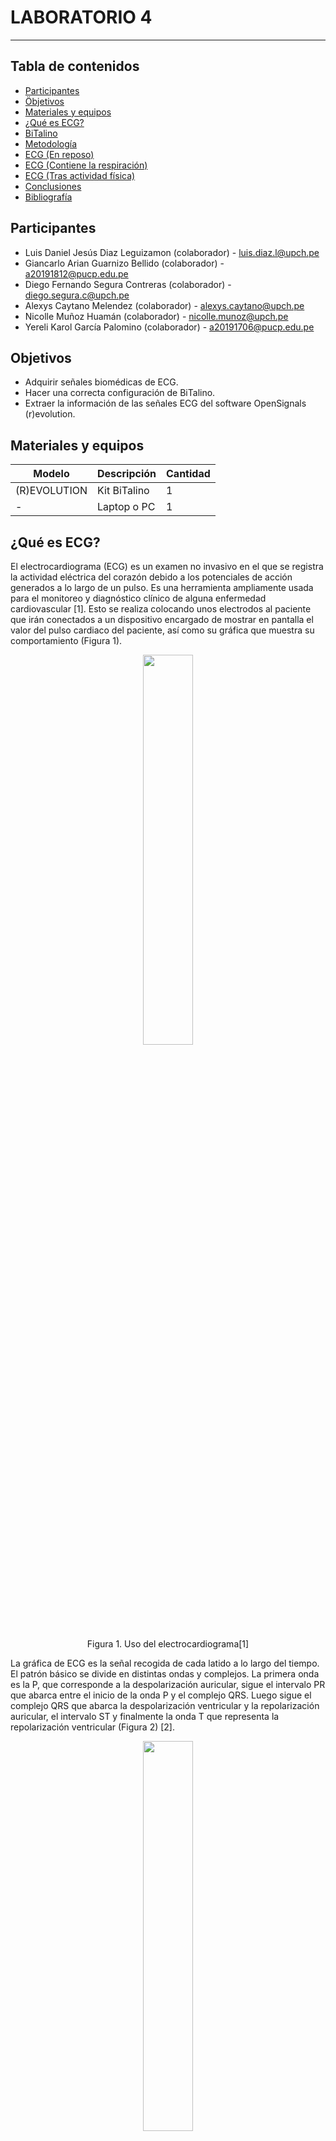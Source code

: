 # LABORATORIO 4
------------------------------------------------

## Tabla de contenidos
- [Participantes](#Participantes)
- [Öbjetivos](#Objetivos)
- [Materiales y equipos](#Materiales-y-equipos)
- [¿Qué es ECG?](#¿Qué-es-ECG?)
- [BiTalino](#Bitalino)
- [Metodología](#Metodología)
- [ECG (En reposo)](#ECG-(En-reposo))
- [ECG (Contiene la respiración)](#ECG-(Contiene-la-respiración))
- [ECG (Tras actividad física)](#ECG-(Tras-actividad-física))
- [Conclusiones](#Conclusiones)
- [Bibliografía](#Bibliografía)

## Participantes <br />
- Luis Daniel Jesús Diaz Leguizamon (colaborador) - luis.diaz.l@upch.pe <br />
- Giancarlo Arian Guarnizo Bellido (colaborador) - a20191812@pucp.edu.pe <br />
- Diego Fernando Segura Contreras (colaborador) - diego.segura.c@upch.pe <br />
- Alexys Caytano Melendez (colaborador) - alexys.caytano@upch.pe <br />
- Nicolle Muñoz Huamán (colaborador) - nicolle.munoz@upch.pe <br />
- Yereli Karol García Palomino (colaborador) - a20191706@pucp.edu.pe <br />

## Objetivos <br />
- Adquirir señales biomédicas de ECG. <br />
- Hacer una correcta configuración de BiTalino. <br />
- Extraer la información de las señales ECG del software OpenSignals (r)evolution. <br />

## Materiales y equipos <br />
| Modelo         | Descripción      | Cantidad |
| ---            |     ---          |  ---     |
| (R)EVOLUTION   | Kit BiTalino     |     1    |
| -              | Laptop o PC      |     1    |

## ¿Qué es ECG? <br />
El electrocardiograma (ECG) es un examen no invasivo en el que se registra la actividad eléctrica del corazón debido a los potenciales de acción generados a lo largo de un pulso. Es una herramienta ampliamente usada para el monitoreo y diagnóstico clínico de alguna enfermedad cardiovascular [1]. Esto se realiza colocando unos electrodos al paciente que irán conectados a un dispositivo encargado de mostrar en pantalla el valor del pulso cardiaco del paciente, así como su gráfica que muestra su comportamiento (Figura 1).
<p align="center">
  <img src="https://github.com/luisdiazl/introduccionse-alesbiomedicas_grupo1/blob/631e1b445f34188d7eeaa96be649867731d8a29c/imges/Lab4/electrocardiograma.jpg" width="40%" height="40%">
</p> 
<p align="center">
  Figura 1. Uso del electrocardiograma[1]
</p> 

La gráfica de ECG es la señal recogida de cada latido a lo largo del tiempo. El patrón básico se divide en distintas ondas y complejos. La primera onda es la P, que corresponde a la despolarización auricular, sigue el intervalo PR que abarca entre el inicio de la onda P y el complejo QRS. Luego sigue el complejo QRS que abarca la despolarización ventricular y la repolarización auricular, el intervalo ST y finalmente la onda T que representa la repolarización ventricular (Figura 2) [2].
<p align="center">
  <img src="https://github.com/luisdiazl/introduccionse-alesbiomedicas_grupo1/blob/631e1b445f34188d7eeaa96be649867731d8a29c/imges/Lab4/grafica_ecg.jpg" width="40%" height="40%">
</p> 
<p align="center">
  Figura 2. Gráfica ECG[2]
</p> 

## BiTalino <br />
BITalino es un módulo "todo en uno", considerado como placa de desarrollo de adquisición de datos biomédicos de bajo costo, que permite la realización de proyectos mediante herramientas, sin necesidad de tener conocimientos electrónicos con respecto a bioseñales. [3]

Como se observa en la imagen, los sensores que lo componen consta de electromiografía (EMG), encefalografía (EEG), electrocardiografía (ECG), actividad electrodérmica (EDA), acelerómetro (ACC) y luz (LUX). Estos son algunos de sus "bloques" extraíbles, junto con un microcontrolador ATMega328, el mismo que el de Arduino, con una frecuencia de muestreo configurable hasta 1000 Hz. Posee la capacidad de admitir 6 entradas de tipo analógico (4 de 10 bits, y 2 de 6 bits), 4 entradas digitales y 4 salidas digitales. Asimismo, se encuentra equipado con comunicación Bluetooth y/o Bluetooth Low Energy (BLE) y conectores UC-E6.

<p align="center">
  <img src="https://github.com/luisdiazl/introduccionse-alesbiomedicas_grupo1/blob/d1ec54cfd1f2c9ab3eba0d320451eb65a0968e51/imges/Lab4/Bitalino.png" width="90%" height="90%">
</p> 
<p align="center">
  Figura 3. BiTalino [3]
</p> 

## Metodología <br />
Existen diferentes opciones de posicionamiento de electrodos superficiales para la adquisición de señales ECG. En este caso, se implementó según la derivación I de Einthoven. Es una de las derivaciones estándar para extremidades (bipolares) del Triángulo de Einthoven, como se observa en la Figura 4.
<p align="center">
  <img src="https://github.com/luisdiazl/introduccionse-alesbiomedicas_grupo1/blob/dbbb3e7eb989f969109284c60f7fd46e39f54735/imges/Lab4/derivacion1.png" width="40%" height="40%">
</p> 
<p align="center">
  Figura 4. Triángulo de Einthoven [4]
</p> 

Los cables correspondientes a este tipo de derivación se emplean para la producción de un gráfico de diferencial de potencial entre dos extremidades a la vez, por tanto su nombre es "bipolares". El tipo de derivación I se extiende desde el brazo derecho hacia el izquierdo, con electrodos de polo negativo y positivo, respectivamente, y corresponde a mostrar el lado izquierdo del corazón con un vector en dirección a 0°. [5]
En el caso de BITalino, la ubicación de estos electrodos propone que sea en las muñecas derecha e izquierda, con electrodos negativo (negro) y positivo (rojo), mientras que un tercer electrodo denominado de referencia (blanco) se localizará en la cresta iliaca izquierda del usuario, como se visualiza en la Figura 4. [6]
<p align="center">
  <img src="https://github.com/luisdiazl/introduccionse-alesbiomedicas_grupo1/blob/23e52ac80b31e7cccbecc5b3d63016557680c9eb/imges/Lab4/confi.png" width="70%" height="70%">
</p> 
<p align="center">
  Figura 5. Posicionamiento de electrodos del Laboratorio 3 (a) y del ejemplo de BITalino (b)
</p> 

## ECG (En reposo) <br />
  ### Video de señal en silencio eléctrico, que se muestre las conexiones electrodos-cuerpo y señal ploteada
https://user-images.githubusercontent.com/128627851/231618162-0a5c990a-805b-4fc2-ad8b-5f3aa96515f5.mp4
  ### Ploteo de la señal en OpenSignals
  
  <p align="center">
  <img src="https://github.com/luisdiazl/introduccionse-alesbiomedicas_grupo1/blob/32bbaaea36003405c8a650fdeb2fe89687367cdb/imges/Lab4/opensigreposo.png" width="80%" height="80%">
</p> 

  ### Resumen y explicación de la señal ploteada
 La señal obtenida mediante la plataforma BITalino demuestra ruido significativo; no obstante, evidencia una señal ECG con características resaltantes comunes como el intervalo QRS. La cantidad de ruido presente es potencialmente a causa de la frecuencia de muestreo (fs) de 1000 hz; no obstante, disminuir fs puede resultar en la ausencia de cambios bruscos en la señal lo cual es importante para propósitos de diagnóstico [7]. Asimismo y particularmente en este caso, el ECG en reposo es comúnmente utilizado para detectar anormalidades en el ritmo cardiaco bajo la ausencia de estrés lo cual es útil para la detección de afecciones subyacentes [8]. La presencia de ruido en la señal es detrimental para una lectura de alta precisión por no demostrar las características de las ondas en su totalidad. Por otro lado, la FFT sirve para representar la señal en el dominio de la frecuencia y aislar la señal nativa del ECG del ruido de fondo [9].
  ### Ploteo de la señal en Python
  
  <p align="center">
  <img src="https://github.com/luisdiazl/introduccionse-alesbiomedicas_grupo1/blob/5520a8b4bb46ec18034c00fee6f305c5e433701e/imges/Lab4/Basal_img.png" width="80%" height="80%">
</p> 
Tras la adquisición de los datos, se llevó a cabo su procesamiento, lo que permitió obtener las siguientes gráficas. Se observa un pico máximo de aproximadamente 700 mV tanto en la señal completa como en el intervalo de 5 segundos. Asimismo, se registraron un total de 35 picos durante la totalidad de la experimentación, lo que equivale a 35 pulsaciones. En cuanto al intervalo obtenido, se evidenció la presencia de ruido en la diástole, atribuible a diversas fuentes, tales como la utilización de metales o la proximidad a enchufes eléctricos. Cabe destacar que el pico mínimo de la diástole fue de alrededor de 380 mV obteniendo una amplitud de 320 mV.

Por otra parte, al analizar la gráfica FFT, se identifican picos en las frecuencias de 0 Hz, 60 Hz y 120 Hz. Sin embargo, se aprecia que estos están en constante oscilación en todo momento.
#### Observaciones
De la señal ECG en estado de reposo se puede observar que para 5 segundos existen 6  “complejos QRS” por lo que en un minuto son 72 latidos. Esto se encuentra dentro del rango de frecuencia cardiaca en reposo que es de 60 a 100 latidos por segundo [10].
De la señal se puede observar que posee mucho ruido en los intervalos “PQ” y “ST”, en dondes la señal se ve con muchos abruptos en donde esto picos de ruidos interfieren con la onda característica del ECG, específicamente las ondas “T” y “U” se pierden. Por otro lado “la onda P” se encuentra con una magnitud mayor que se puede diferenciar del ruido.  Por lo que la información de Despolarización tanto auricular como ventricular producen un cambio que se puede diferenciar en el ECG, a diferencia de la repolarización de ventrículos y el sistema Purkinje que por ser un potencial de menor magnitud y la velocidad en que se genera repolariza, no se puede distinguir con el ruido.
Experimentalmente se pudo notar que se amplificaba con los movimientos corporales, musculares y de respiración, siendo los ruidos por artefactos más característicos [11]. Este tipo de artefactos podían ser ciertamente controlados, pero de igual manera se presenta el ruido. En un principio, la persona que se estaba monitorizando tenía elementos metálicos en su vestimenta, por lo que este otro artefacto tuvo un grado de interferencia en la señal ECG que pudo ser controlada de cierta manera [12].
Existió una tercera fuente de ruido durante la prueba, consiste en los aparatos electrónicos conectados a la fuente de alimentación de corriente alterna, este ruido característico de 60 Hz, se hacía evidente cuando estaba cerca de laptop o tablet cerca del voluntario [13].

#### Archivos

- [Datos obtenidos de la señal](https://github.com/luisdiazl/introduccionse-alesbiomedicas_grupo1/files/11218129/Reposo1.txt)
- [Notebook de ploteo en python](https://github.com/luisdiazl/introduccionse-alesbiomedicas_grupo1/blob/a29d152ccfffc936e5ca5f186bc7be3d2d932c49/Software/lectura_se%C3%B1al_txt.ipynb)

## ECG (Contiene la respiración) <br />
  ### Video de señal en silencio eléctrico, que se muestre las conexiones electrodos-cuerpo y señal ploteada
https://user-images.githubusercontent.com/128627851/231618205-96b098d9-fb4b-4c45-b358-3ea908cac398.mp4
  ### Ploteo de la señal en OpenSignals
  
  <p align="center">
  <img src="https://github.com/luisdiazl/introduccionse-alesbiomedicas_grupo1/blob/32bbaaea36003405c8a650fdeb2fe89687367cdb/imges/Lab4/opensigrespiracion.png" width="80%" height="80%">
</p> 

  ### Resumen y explicación de la señal ploteada
La captación de la señal ECG luego de inhalaciones profundas y periodos de pausas en la respiración sirve para comparar el efecto respiratorio ante la señal detectada. Teóricamente, la respiración profunda en general afecta el sistema cardiaco, en parte por la cercanía entre los órganos controladores (corazón y pulmones) [14]. En nuestro caso experimental, se incrementó notablemente la cantidad de ruido en la señal. Sin embargo, no hubo cambios notoriamente mayores en la frecuencia de cada onda. El incremento en la cantidad de ruido potencialmente provenga de mayores movimientos corporales durante la inhalación y exhalación. De la misma manera, la FFT nos ayuda a comparar las señales en el dominio de la frecuencia.

  ### Ploteo de la señal en Python
  
  <p align="center">
  <img src="https://github.com/luisdiazl/introduccionse-alesbiomedicas_grupo1/blob/5520a8b4bb46ec18034c00fee6f305c5e433701e/imges/Lab4/Aguantando_img.png" width="80%" height="80%">
</p> 
Tras la realización de la segunda experiencia, se procedió a la obtención de las siguientes gráficas, en las cuales se evidencia un mayor nivel de ruido durante la diástole, tanto en la gráfica completa como en el intervalo. A partir de la señal obtenida, se pudo observar que se presentan 33 pulsaciones en un lapso de 30 segundos, lo que se asemeja notablemente a las pulsaciones registradas en el estado basal, además su amplitud es menor teniendo un valor máximo promedio de 630 mV y  un valor mínimo de 400 mV (amplitud de 230 mV). En relación al intervalo de la señal, se pudo constatar un incremento significativo del ruido en comparación con la señal previa, lo cual se debe a las condiciones experimentales.

En cuanto al análisis de la gráfica FFT, se identificó la presencia de picos notorios en 0 Hz, 60 Hz y 120 Hz, lo cual coincide con las frecuencias detectadas en la experiencia anterior.

#### Archivos

- [Datos obtenidos de la señal](https://github.com/luisdiazl/introduccionse-alesbiomedicas_grupo1/files/11218102/Aguantar10seg_1.txt)
- [Notebook de ploteo en python](https://github.com/luisdiazl/introduccionse-alesbiomedicas_grupo1/blob/a29d152ccfffc936e5ca5f186bc7be3d2d932c49/Software/lectura_se%C3%B1al_txt.ipynb)

## ECG (Tras activida8d física de 4 minutos) <br />
  ### Video de señal en silencio eléctrico, que se muestre las conexiones electrodos-cuerpo y señal ploteada
https://user-images.githubusercontent.com/128627851/231618268-c4b7d6ac-de9e-43c5-9e7e-06375430ce43.mp4
  ### Ploteo de la señal en OpenSignals
  
  <p align="center">
  <img src="https://github.com/luisdiazl/introduccionse-alesbiomedicas_grupo1/blob/32bbaaea36003405c8a650fdeb2fe89687367cdb/imges/Lab4/opensigejercicio.png" width="80%" height="80%">
</p> 

  ### Resumen y explicación de la señal ploteada
  Se procedió a captar la señal con el BITalino, teniendo en cuenta las anteriores fuentes de ruido comentadas anteriormente, se hizo lo necesario para evadirlo de cierta manera. Pero la señal aún poseía algo de ruido, se pudo observar que su frecuencia cardiaca aumentaba a simple vista, de igual manera se pudo obtener que en 5 segundos existen 12  “complejos QRS” por lo que en un minuto son 144 latidos. Esto se encuentra dentro del rango de frecuencia cardiaca para el entrenamiento aeróbico que es 123 a 184 pulsaciones por minuto [12].
  ### Ploteo de la señal en Python 
  
  <p align="center">
  <img src="https://github.com/luisdiazl/introduccionse-alesbiomedicas_grupo1/blob/5520a8b4bb46ec18034c00fee6f305c5e433701e/imges/Lab4/Ejercicios_img.png" width="80%" height="80%">
</p> 
Después de llevar a cabo la última experiencia, la cual implicó la medición posterior a la realización de actividad física por parte del participante, se obtuvieron las siguientes gráficas que evidencian una marcada diferencia respecto a las dos experiencias previas (estado basal y apnea).

A partir de la gráfica de la señal completa, se pudo identificar la presencia de 72 pulsaciones por minuto, lo que representa casi el doble de la frecuencia observada en las experiencias previas. Es importante destacar que la amplitud de la señal se encuentra en torno a los 360 mV, con un valor máximo de 770 mV y un valor mínimo de 310 mV. En relación a la gráfica del intervalo de la señal, se observa un mayor número de pulsaciones debido a que el tiempo de diástole es menor, lo que genera un mayor número de picos (pulsaciones).

Por último, en la gráfica FFT se detectaron picos en las mismas frecuencias que en las experiencias previas, aunque con una magnitud menor. Asimismo, se aprecian picos negativos en frecuencias como 70 Hz o 118 Hz.

### OBservaciones
Para la captura de señal ECG al realizar ejercicio físico, se requirió que la persona realicé el ejercicio de “Burpees” es un ejercicio que mide la resistencia anaeróbica, consiste en realizar una flexión de pecho y posteriormente se realiza un salto vertical elevando las manos [15]
Se realizó este ejercicio debido a que un estudio demuestra que un protocolo que incluía burpees indujo aumentos similares en la frecuencia cardíaca y una calificación más baja de esfuerzo percibido en comparación a el entrenamiento de intervalos de sprint [16].
El protocolo fue realizar burpees de dos series de 40 burpees cada uno. Este ejercicio se logró hacer en un minuto y medio y un minuto con diez segundos para cada serie respectivamente.
<p align="center">
  <img src="https://github.com/luisdiazl/introduccionse-alesbiomedicas_grupo1/blob/653b956bd5c3e80ba1443d7df9402832d1b14332/imges/Lab4/ejerciciow.png" width="50%" height="50%">
</p> 

<p align="center">
  Figura 5. Ejercicio Burpees 
</p> 
#### Archivos

- [Datos obtenidos de la señal](https://github.com/luisdiazl/introduccionse-alesbiomedicas_grupo1/files/11218111/Ejercicio.30segundos.txt)
- [Notebook de ploteo en python](https://github.com/luisdiazl/introduccionse-alesbiomedicas_grupo1/blob/a29d152ccfffc936e5ca5f186bc7be3d2d932c49/Software/lectura_se%C3%B1al_txt.ipynb)

## Conclusiones <br />
En conclusión, los objetivos de adquirir señales biomédicas de ECG, hacer una correcta configuración del BiTalino y extraer la información de las señales ECG del software OpenSignals (r)evolution son fundamentales para obtener datos precisos y confiables en el análisis de las señales ECG. La adquisición adecuada de señales ECG mediante el uso de dispositivos como BiTalino y el uso del software adecuado como OpenSignals (r)evolution permiten a los investigadores y profesionales de la salud obtener información valiosa y precisa para el diagnóstico y tratamiento de enfermedades cardiovasculares. Además, una correcta configuración de los dispositivos de adquisición de señales, garantiza la calidad y la integridad de los datos, lo que es esencial para realizar análisis precisos y confiables. De lo contrario, se pueden obtener señales con mucho ruido debido a diferentes factores como la cercanía de dispositivo tecnologicos, metálicos en el participante.

## Bibliografía <br />
[1] Breen C, Kelly G, Kernohan W. ECG interpretation skill acquisition: A review of learning, teaching and assessment [Online]. J Electrocardiol. 73:125-128. 2019. doi: 10.1016/j.jelectrocard.2019.03.010.

[2] Ashley E, Niebauer J. Explicación de la cardiología. Londres: Remedica; 2004. Capítulo 3, Conquistando el ECG. Disponible en: https://www.ncbi.nlm.nih.gov/books/NBK2214/

[3] D. Batista, H. Plácido da Silva, A. Fred, C. Moreira, M. Reis, and H. A. Ferreira, “Benchmarking of the BITalino biomedical toolkit against an established gold standard,” Healthcare Technology Letters, vol. 6, no. 2, pp. 32–36, Mar. 2019, doi: https://doi.org/10.1049/htl.2018.5037.
‌

[4] “Derivaciones Cardiacas, significado,” My-ekg.com, 2018. https://www.my-ekg.com/generalidades-ekg/derivaciones-cardiacas.html (accessed Apr. 12, 2023).

[5] R. P. Girardeau, “Einthoven’s Triangle Unlocks 12-Lead ECG Interpretation - JEMS: EMS, Emergency Medical Services - Training, Paramedic, EMT News,” JEMS: EMS, Emergency Medical Services - Training, Paramedic, EMT News, Mar. 13, 2012. https://www.jems.com/training/einthoven-s-triangle-unlocks-12-lead-ecg/#:~:text=Lead%20I%20extends%20horizontally%20from,leg%20being%20the%20positive%20pole (accessed Apr. 12, 2023).

[6] “BITalino (r)evolution Lab Guide.” Available: https://support.pluxbiosignals.com/wp-content/uploads/2022/04/HomeGuide2_ECG.pdf

[7] A. Němcová, L. Maršánová, R. Smisek, and M. Vitek, “Recommendations for ECG acquisition using Bitalino,” https://www.researchgate.net/. [Online]. Available: https://www.researchgate.net/publication/308984068_RECOMMENDATIONS_FOR_ECG_ACQUISITION_USING_BITALINO. [Accessed: 13-Apr-2023]. 

 [8] Y. Kaolawanich, R. Thongsongsang, T. Songsangjinda, and T. Boonyasirinant, “Clinical values of resting electrocardiography in patients with known or suspected chronic coronary artery disease: A stress perfusion cardiac MRI study - BMC cardiovascular disorders,” BioMed Central, 28-Dec-2021. [Online]. Available: https://bmccardiovascdisord.biomedcentral.com/articles/10.1186/s12872-021-02440-5. [Accessed: 12-Apr-2023]. 

 [9] A. Kumar, R. Ranganatham, R. Komaragiri, and M. Kumar, “Efficient QRS complex detection algorithm based on Fast Fourier transform,” Biomedical engineering letters, 25-Oct-2018. [Online]. Available: https://www.ncbi.nlm.nih.gov/pmc/articles/PMC6431324/. [Accessed: 12-Apr-2023].

[10] Kenney WL, et al. Cardiorespiratory responses to acute exercise. In: Physiology of Sport and Exercise. 6th ed. Champaign, Ill.: Human Kinetics; 2015.

[11] CORREA, Carlos Adrián; BOLAÑOS, Ricardo Andrés; ESCOBAR, Antonio. Análisis de esquemas de filtrado análogo para Señales ecg. Scientia et technica, 2007, vol. 1, no 37.

[12] Altuve, M., Casanova, O., Wong, S., Passariello, G., Hernandez, A., & Carrault, G. (2008). Evaluación de dos Métodos para la Segmentación del Ancho de la Onda T en el ECG. In IV Latin American Congress on Biomedical Engineering 2007, Bioengineering Solutions for Latin America Health: September 24th–28th, 2007 Margarita Island, Venezuela (pp. 1254-1258). Springer Berlin Heidelberg.

[13] González, J. B., & Barrero, J. P. (2006). Implementación de filtros adaptativos en DSP aplicados al tratamiento de interferencia de 60 hz y desplazamiento de la línea de base del ECG.

[14] R. Pallas-Areny, J. Colominas i Balagué, and X. Rosell, “The effect of respiration-induced heart movements on the ECG ,” https://www.researchgate.net/. [Online]. Available: https://www.researchgate.net/publication/33421650_The_effect_of_respiration-induced_heart_movements_on_the_ECG. [Accessed: 13-Apr-2023].

[15] BINGLEY, S., et al. The Burpee Enigma: Literature Review. Abstracts/Journal of Science and Medicine in Sport, 2019, vol. 22, no S2, p. S75-S115.
